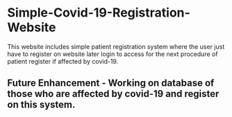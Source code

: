 # Simple-Covid-19-Registration-Website
This website includes simple patient registration system where the user just have to register on website later login to access for the next procedure of patient register if affected by covid-19. 

## Future Enhancement - Working on database of those who are affected by covid-19 and register on this system.
